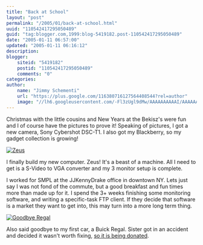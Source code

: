 ```yaml
---
title: "Back at School"
layout: "post"
permalink: "/2005/01/back-at-school.html"
uuid: "110542417295050489"
guid: "tag:blogger.com,1999:blog-5419182.post-110542417295050489"
date: "2005-01-11 06:57:00"
updated: "2005-01-11 06:16:12"
description:
blogger:
    siteid: "5419182"
    postid: "110542417295050489"
    comments: "0"
categories:
author:
    name: "Jimmy Schementi"
    url: "https://plus.google.com/116380716127564408544?rel=author"
    image: "//lh6.googleusercontent.com/-Fl3zUgl9dMw/AAAAAAAAAAI/AAAAAAAABYQ/CvQezyGiMP4/s512-c/photo.jpg"
---
```


Christmas with the little cousins and New Years at the Bekisz's were fun and I of course have the pictures to prove it!  Speaking of pictures, I got a new camera, Sony Cybershot DSC-T1. I also got my Blackberry, so my gadget collection is growing!

[![Zeus](http://farm1.staticflickr.com/24/55006664_eb5a0b823c_o.jpg "Zeus")](http://www.flickr.com/photos/tags/zeuscomputerbuild)

I finally build my new computer. Zeus! It's a beast of a machine. All I need to get is a S-Video to VGA converter and my 3 monitor setup is complete.

I worked for SMPL at the JJKennyDrake office in downtown NY.  Lets just say I was not fond of the commute, but a good breakfast and fun times more than made up for it.  I spend the 3+ weeks finishing some monitoring software, and writing a specific-task FTP client.  If they decide that software is a market they want to get into, this may turn into a more long term thing.

[![Goodbye Regal](http://farm1.staticflickr.com/29/54999972_4686cbc669_o.jpg "Goodbye Regal")](http://www.flickr.com/photos/jschementi/tags/regal)

Also said goodbye to my first car, a Buick Regal. Sister got in an accident and decided it wasn't worth fixing, [so it is being donated](http://www.donatecarusa.com/donate/american-council-of-the-blind).